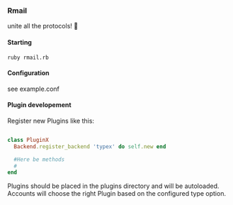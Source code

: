 ### Rmail
unite all the protocols!
:eyes:


#### Starting

``` 
ruby rmail.rb 
```

#### Configuration
see example.conf

#### Plugin developement

Register new Plugins like this:


````ruby

class PluginX
  Backend.register_backend 'typex' do self.new end

  #Here be methods
  #
end

````
Plugins should be placed in the plugins directory and will be autoloaded.
Accounts will choose the right Plugin based on the configured type option.

